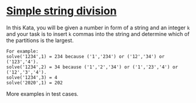 # [Simple string division](https://www.codewars.com/kata/simple-string-division "https://www.codewars.com/kata/5b83c1c44a6acac33400009a")

In this Kata, you will be given a number in form of a string and an integer `k` and your task is to insert `k` commas into the string and determine which of the partitions is the largest. 

```
For example:
solve('1234',1) = 234 because ('1','234') or ('12','34') or ('123','4').
solve('1234',2) = 34 because ('1','2','34') or ('1','23','4') or ('12','3','4'). 
solve('1234',3) = 4
solve('2020',1) = 202
```

More examples in test cases.